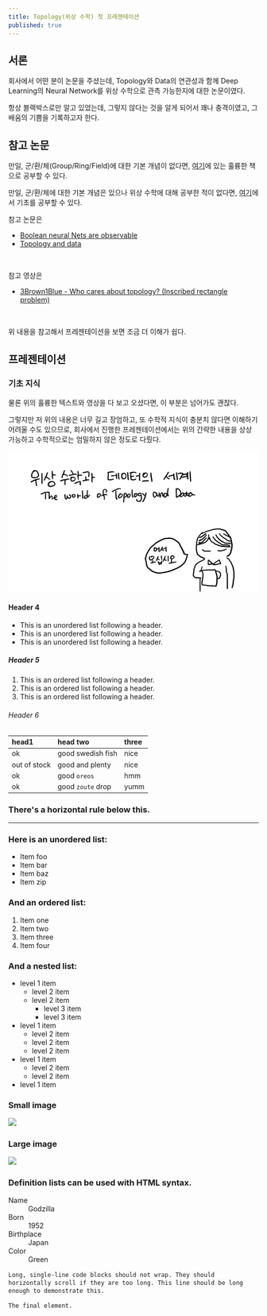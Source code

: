 ```yaml
---
title: Topology(위상 수학) 첫 프레젠테이션 
published: true
---
```


## [](#header-1)서론
회사에서 어떤 분이 논문을 주셨는데, Topology와 Data의 연관성과 함께 Deep Learning의 Neural Network를 위상 수학으로 관측 가능한지에 대한
논문이였다.
<br>

항상 블랙박스로만 알고 있었는데, 그렇지 않다는 것을 알게 되어서 꽤나 충격이였고, 그 배움의 기쁨을 기록하고자 한다.
<br>

## [](#header-2)참고 논문
만일, 군/환/체(Group/Ring/Field)에 대한 기본 개념이 없다면,
[여기](https://www.researchgate.net/profile/Nek_Valous/publication/333045404_Computational_Topology_for_Biomedical_Image_and_Data_Analysis_Theory_and_Applications/links/5d559a1f299bf151bad6decf/Computational-Topology-for-Biomedical-Image-and-Data-Analysis-Theory-and-Applications.pdf)에 있는 훌륭한 책으로 공부할 수 있다.
<br>

만일, 군/환/체에 대한 기본 개념은 있으나 위상 수학에 대해 공부한 적이
없다면, [여기](https://www.researchgate.net/publication/220692408_Computational_Topology_An_Introduction)에서 기초를 공부할 수 있다.
<br>

참고 논문은
*   [Boolean neural Nets are observable](https://core.ac.uk/download/pdf/81926832.pdf)
*   [Topology and data](http://www.ayasdi.com/wp-content/uploads/2015/02/Topology_and_Data.pdf)
<br>

참고 영상은
*   [3Brown1Blue - Who cares about topology? (Inscribed rectangle problem)](https://www.youtube.com/watch?v=AmgkSdhK4K8)
<br>

위 내용을 참고해서 프레젠테이션을 보면 조금 더 이해가 쉽다.


## [](#header-3)프레젠테이션
### [](#header-3-1)기초 지식
물론 위의 훌륭한 텍스트와 영상을 다 보고 오셨다면, 이 부분은 넘어가도 괜찮다.<br>

그렇지만 저 위의 내용은 너무 길고 장엄하고, 또 수학적 지식이 충분치 않다면 이해하기 어려울 수도 있으므로, 회사에서 진행한 프레젠테이션에서는 위의 간략한 내용을 상상 가능하고 수학적으로는 엄밀하지 않은 정도로 다뤘다.<br>

![](https://raw.githubusercontent.com/pinkrespect/pinkrespect.github.io/master/_posts/topology_presentation_01/1.png)



#### [](#header-4)Header 4

*   This is an unordered list following a header.
*   This is an unordered list following a header.
*   This is an unordered list following a header.

##### [](#header-5)Header 5

1.  This is an ordered list following a header.
2.  This is an ordered list following a header.
3.  This is an ordered list following a header.

###### [](#header-6)Header 6

| head1        | head two          | three |
|:-------------|:------------------|:------|
| ok           | good swedish fish | nice  |
| out of stock | good and plenty   | nice  |
| ok           | good `oreos`      | hmm   |
| ok           | good `zoute` drop | yumm  |

### There's a horizontal rule below this.

* * *

### Here is an unordered list:

*   Item foo
*   Item bar
*   Item baz
*   Item zip

### And an ordered list:

1.  Item one
1.  Item two
1.  Item three
1.  Item four

### And a nested list:

- level 1 item
  - level 2 item
  - level 2 item
    - level 3 item
    - level 3 item
- level 1 item
  - level 2 item
  - level 2 item
  - level 2 item
- level 1 item
  - level 2 item
  - level 2 item
- level 1 item

### Small image

![](https://assets-cdn.github.com/images/icons/emoji/octocat.png)

### Large image

![](https://guides.github.com/activities/hello-world/branching.png)


### Definition lists can be used with HTML syntax.

<dl>
<dt>Name</dt>
<dd>Godzilla</dd>
<dt>Born</dt>
<dd>1952</dd>
<dt>Birthplace</dt>
<dd>Japan</dd>
<dt>Color</dt>
<dd>Green</dd>
</dl>

```
Long, single-line code blocks should not wrap. They should horizontally scroll if they are too long. This line should be long enough to demonstrate this.
```

```
The final element.
```
